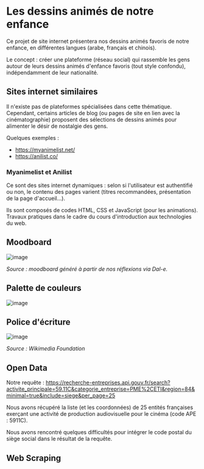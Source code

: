 # **Les dessins animés de notre enfance**

Ce projet de site internet présentera nos dessins animés favoris de notre enfance, en différentes langues (arabe, français et chinois). 

Le concept : créer une plateforme (réseau social) qui rassemble les gens autour de leurs dessins animés d'enfance favoris (tout style confondu), indépendamment de leur nationalité.

## **Sites internet similaires**

Il n'existe pas de plateformes spécialisées dans cette thématique. Cependant, certains articles de blog (ou pages de site en lien avec la cinématographie) proposent des sélections de dessins animés pour alimenter le désir de nostalgie des gens.

Quelques exemples :
- https://myanimelist.net/
- https://anilist.co/

### Myanimelist et Anilist

Ce sont des sites internet dynamiques : selon si l'utilisateur est authentifié ou non, le contenu des pages varient (titres recommandées, présentation de la page d'accueil...).

Ils sont composés de codes HTML, CSS et JavaScript (pour les animations).
Travaux pratiques dans le cadre du cours d'introduction aux technologies du web.

## Moodboard
![image](https://github.com/user-attachments/assets/ec1ec72d-056f-495c-aca8-9a410bff8d16)

_Source : moodboard généré à partir de nos réflexions via Dal-e._

## Palette de couleurs

![image](https://github.com/user-attachments/assets/d2573aca-1d5a-46f3-b1ec-8409b439be47)

## Police d'écriture

![image](https://github.com/user-attachments/assets/1c5d4363-9635-46e1-bee2-8fb1abc1722b)

_Source : Wikimedia Foundation_

## Open Data

Notre requête :
https://recherche-entreprises.api.gouv.fr/search?activite_principale=59.11C&categorie_entreprise=PME%2CETI&region=84&minimal=true&include=siege&per_page=25

Nous avons récupéré la liste (et les coordonnées) de 25 entités françaises exerçant une activité de production audiovisuelle pour le cinéma (code APE : 5911C).

Nous avons rencontré quelques difficultés pour intégrer le code postal du siège social dans le résultat de la requête.

## Web Scraping